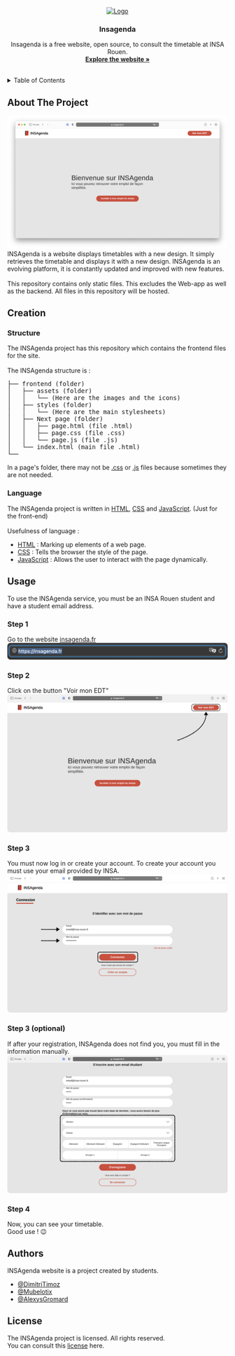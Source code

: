 <div align="center">
  <a href="https://insagenda.fr/index.html">
    <img src="https://insagenda.fr/assets/elements/webLogo.svg" alt="Logo" width="80" height="80">
  </a>

  <h3 align="center">Insagenda</h3>

  <p align="center">
    Insagenda is a free website, open source, to consult the timetable at INSA Rouen.
    <br/>
    <a href="https://insagenda.fr/index.html"><strong>Explore the website »</strong></a>
    <br/>
    <br/>
   </p>
</div>

<!-- TABLE OF CONTENTS -->
<details>
  <summary>Table of Contents</summary>
  <ol>
    <li>
      <a href="#about-the-project">About The Project</a>
    </li>
    <li>
      <a href="#creation">Creation</a>
      <ul>
        <li>
          <a href="#structure">Structure</a>
        </li>
        <li>
          <a href="#language">Language</a>
        </li>
      </ul>
    </li>
    <li>
      <a href="#usage">Usage</a>
    </li>
    <li>
      <a href="#authors">Authors</a>
    </li>
    <li>
      <a href="#License">License</a>
    </li>
  </ol>
</details>

<!-- Abour the project -->
## About The Project 
<img src="readme/mainpage.png" alt="Logo" width="" height="">
<br/>
INSAgenda is a website displays timetables with a new design. It simply retrieves the timetable and displays it with a new design. INSAgenda is an evolving platform, it is constantly updated and improved with new features.
<br/>
<br/>
This repository contains only static files. This excludes the Web-app as well as the backend. All files in this repository will be hosted.

<!-- Creation -->
## Creation
### Structure
The INSAgenda project has this repository which contains the frontend files for the site.
<br/>
<br/>
The INSAgenda structure is : 
<!-- structure -->
<pre>
├── frontend (folder)
│   ├── assets (folder)
│   │   └── (Here are the images and the icons)
│   ├── styles (folder)
│   │   └── (Here are the main stylesheets)
│   ├── Next page (folder)
│   │   ├── page.html (file .html)
│   │   ├── page.css (file .css)
│   │   └── page.js (file .js) 
│   └── index.html (main file .html)
└──
</pre>
In a page's folder, there may not be [.css](https://developer.mozilla.org/fr/docs/Web/CSS) or [.js](https://developer.mozilla.org/fr/docs/Web/JavaScript) files because sometimes they are not needed.

### Language
The INSAgenda project is written in [HTML](https://developer.mozilla.org/fr/docs/Web/HTML), [CSS](https://developer.mozilla.org/fr/docs/Web/CSS) and [JavaScript](https://developer.mozilla.org/fr/docs/Web/JavaScript). (Just for the front-end)
<br/>
<br/>
Usefulness of language :
 - [HTML](https://developer.mozilla.org/fr/docs/Web/HTML) : Marking up elements of a web page.
  - [CSS](https://developer.mozilla.org/fr/docs/Web/CSS) : Tells the browser the style of the page.
  - [JavaScript](https://developer.mozilla.org/fr/docs/Web/JavaScript) : Allows the user to interact with the page dynamically.

<!-- Usage -->
## Usage
To use the INSAgenda service, you must be an INSA Rouen student and have a student email address.
### Step 1
Go to the website [insagenda.fr](https://insagenda.fr)
<img style="border-radius: 7px;" src="readme/step1.png" alt="Step 1">
### Step 2
Click on the button "Voir mon EDT"
<img style="border-radius: 7px;" src="readme/step2.png" alt="Step 2">
### Step 3
You must now log in or create your account. To create your account you must use your email provided by INSA.
<img style="border-radius: 7px;" src="readme/step3.png" alt="Step 2">
### Step 3 (optional)
If after your registration, INSAgenda does not find you, you must fill in the information manually.
<img style="border-radius: 7px;" src="readme/step3bis.png" alt="Step 2">
### Step 4
Now, you can see your timetable.
<br/>
Good use ! 😉
<!-- Autors -->
## Authors
INSAgenda website is a project created by students.
<br/>
 - [@DimitriTimoz](https://github.com/DimitriTimoz) 
 - [@Mubelotix](https://github.com/Mubelotix) 
 - [@AlexysGromard](https://github.com/AlexysGromard) 

<!-- License -->
## License
The INSAgenda project is licensed. All rights reserved.
<br/>
You can consult this [license](/LICENSE) here.
